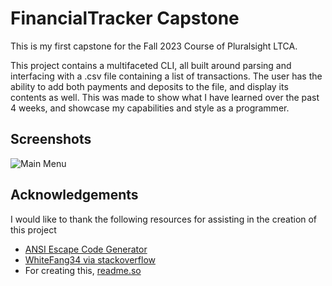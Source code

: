 # FinancialTracker Capstone

This is my first capstone for the Fall 2023 Course of Pluralsight LTCA.

This project contains a multifaceted CLI, all built around parsing and interfacing with a .csv file containing a list of transactions. The user has the ability to add both payments and deposits to the file, and display its contents as well. This was made to show what I have learned over the past 4 weeks, and showcase my capabilities and style as a programmer.


## Screenshots

![Main Menu](https://via.placeholder.com/468x300?text=App+Screenshot+Here)


## Acknowledgements
I would like to thank the following resources for assisting in the creation of this project
 - [ANSI Escape Code Generator](https://ansi.gabebanks.net)
 - [WhiteFang34 via stackoverflow](https://stackoverflow.com/questions/5762491/how-to-print-color-in-console-using-system-out-println)
 - For creating this, [readme.so](https://readme.so/editor)

